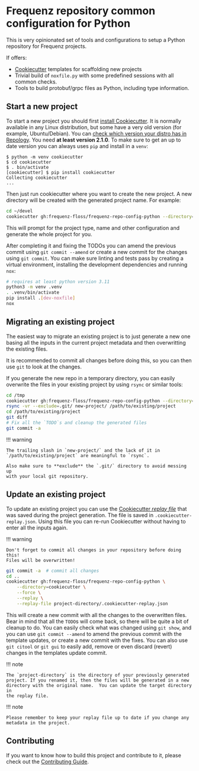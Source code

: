 # Frequenz repository common configuration for Python

This is very opinionated set of tools and configurations to setup a Python
repository for Frequenz projects.

If offers:

* [Cookiecutter] templates for scaffolding new projects
* Trivial build of `noxfile.py` with some predefined sessions with all common
  checks.
* Tools to build protobuf/grpc files as Python, including type information.


[Cookiecutter]: https://cookiecutter.readthedocs.io/en/stable

## Start a new project

To start a new project you should first [install
Cookiecutter](https://cookiecutter.readthedocs.io/en/stable/installation.html).
It is normally available in any Linux distribution, but some have a very old
version (for example, Ubuntu/Debian).  You can [check which version your distro
has in Repology](https://repology.org/project/cookiecutter/versions). You need
**at least version 2.1.0**.  To make sure to get an up to date version you can
always uses `pip` and install in a `venv`:

```console
$ python -m venv cookiecutter
$ cd cookiecutter
$ . bin/activate
[cookiecutter] $ pip install cookiecutter
Collecting cookiecutter
...
```

Then just run cookiecutter where you want to create the new project. A new
directory will be created with the generated project name. For example:

```sh
cd ~/devel
cookiecutter gh:frequenz-floss/frequenz-repo-config-python --directory=cookiecutter
```

This will prompt for the project type, name and other configuration and
generate the whole project for you.

After completing it and fixing the TODOs
you can amend the previous commit using `git commit --amend`
or create a new commit for the changes using `git commit`.
You can make sure linting and tests pass by creating a virtual
environment, installing the development dependencies and running `nox`:
```sh
# requires at least python version 3.11
python3 -m venv .venv
. .venv/bin/activate
pip install .[dev-noxfile]
nox
```

## Migrating an existing project

The easiest way to migrate an existing project is to just generate a new one
basing all the inputs in the current project metadata and then overwritting the
existing files.

It is recommended to commit all changes before doing this, so you can then use
`git` to look at the changes.

If you generate the new repo in a temporary directory, you can easily overwrite
the files in your existing project by using `rsync` or similar tools:

```sh
cd /tmp
cookiecutter gh:frequenz-floss/frequenz-repo-config-python --directory=cookiecutter
rsync -vr --exclude=.git/ new-project/ /path/to/existing/project
cd /path/to/existing/project
git diff
# Fix all the `TODO`s and cleanup the generated files
git commit -a
```

!!! warning

    The trailing slash in `new-project/` and the lack of it in
    `/path/to/existing/project` are meaningful to `rsync`.

    Also make sure to **exclude** the `.git/` directory to avoid messing up
    with your local git repository.

## Update an existing project

To update an existing project you can use the [Cookiecutter *replay
file*](https://cookiecutter.readthedocs.io/en/stable/advanced/replay.html) that
was saved during the project generation.  The file is saved in
`.cookiecutter-replay.json`.  Using this file you can re-run Cookiecutter
without having to enter all the inputs again.

!!! warning

    Don't forget to commit all changes in your repository before doing this!
    Files will be overwritten!

```sh
git commit -a  # commit all changes
cd ..
cookiecutter gh:frequenz-floss/frequenz-repo-config-python \
    --directory=cookiecutter \
    --force \
    --replay \
    --replay-file project-directory/.cookiecutter-replay.json
```

This will create a new commit with all the changes to the overwritten files.
Bear in mind that all the `TODO`s will come back, so there will be quite a bit
of cleanup to do.  You can easily check what was changed using `git show`, and
you can use `git commit --amend` to amend the previous commit with the template
updates, or create a new commit with the fixes.  You can also use `git citool`
or `git gui` to easily add, remove or even discard (revert) changes in the
templates update commit.

!!! note

    The `project-directory` is the directory of your previously generated
    project. If you renamed it, then the files will be generated in a new
    directory with the original name.  You can update the target directory in
    the replay file.

!!! note

    Please remember to keep your replay file up to date if you change any
    metadata in the project.

## Contributing

If you want to know how to build this project and contribute to it, please
check out the [Contributing Guide](CONTRIBUTING.md).
